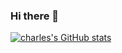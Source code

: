 ### Hi there 👋

<!--
**cdhainaut/cdhainaut** is a ✨ _special_ ✨ repository because its `README.md` (this file) appears on your GitHub profile.

Here are some ideas to get you started:

- 🔭 I’m currently working on ...
- 🌱 I’m currently learning ...
- 👯 I’m looking to collaborate on ...
- 🤔 I’m looking for help with ...
- 💬 Ask me about ...
- 📫 How to reach me: ...
- 😄 Pronouns: ...
- ⚡ Fun fact: ...
-->


[![charles's GitHub stats](https://github-readme-stats.vercel.app/api?username=cdhainaut)](https://github.com/cdhainaut/github-readme-stats)
